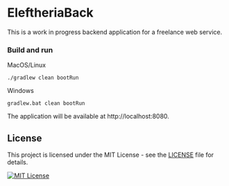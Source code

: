 # EleftheriaBack

This is a work in progress backend application for a freelance web service.

### Build and run

MacOS/Linux

```
./gradlew clean bootRun
```

Windows

```
gradlew.bat clean bootRun
```

The application will be available at http://localhost:8080.

## License

This project is licensed under the MIT License - see the [LICENSE](LICENSE) file for details.

[![MIT License](https://img.shields.io/badge/license-MIT-blue.svg)](https://opensource.org/licenses/MIT)
